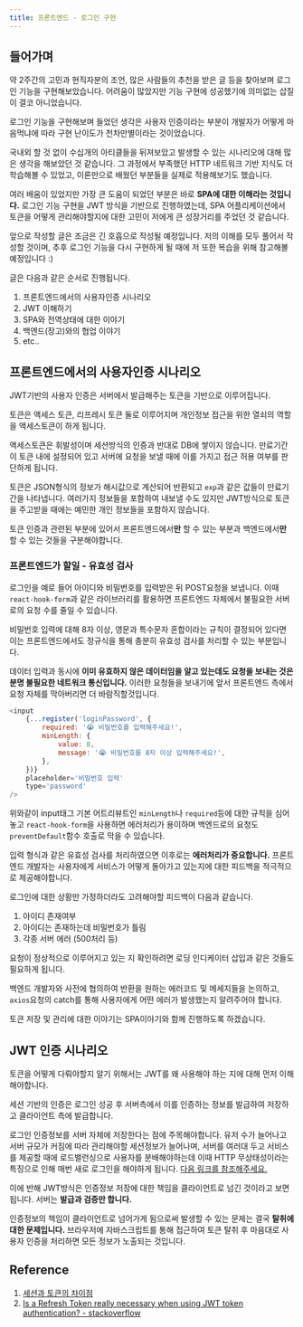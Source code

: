 ```yaml
---
title: 프론트엔드 - 로그인 구현
---
```


## 들어가며

약 2주간의 고민과 현직자분의 조언, 많은 사람들의 추천을 받은 글 등을 찾아보며 로그인 기능을 구현해보았습니다. 어려움이 많았지만 기능 구현에 성공했기에 의미없는 삽질이 결코 아니었습니다.

로그인 기능을 구현해보며 들었던 생각은 사용자 인증이라는 부분이 개발자가 어떻게 마음먹냐에 따라 구현 난이도가 천차만별이라는 것이었습니다.

국내외 할 것 없이 수십개의 아티클들을 뒤져보았고 발생할 수 있는 시나리오에 대해 많은 생각을 해보았던 것 같습니다. 그 과정에서 부족했던 HTTP 네트워크 기반 지식도 더 학습해볼 수 있었고, 이론만으로 배웠던 부분들을 실제로 적용해보기도 했습니다.

여러 배움이 있었지만 가장 큰 도움이 되었던 부분은 바로 **SPA에 대한 이해라는 것입니다.** 로그인 기능 구현을 JWT 방식을 기반으로 진행하였는데, SPA 어플리케이션에서 토큰을 어떻게 관리해야할지에 대한 고민이 저에게 큰 성장거리를 주었던 것 같습니다.

앞으로 작성할 글은 조금은 긴 호흡으로 작성될 예정입니다. 저의 이해를 모두 풀어서 작성할 것이며, 추후 로그인 기능을 다시 구현하게 될 때에 저 또한 복습을 위해 참고해볼 예정입니다 :)

글은 다음과 같은 순서로 진행됩니다.

1. 프론트엔드에서의 사용자인증 시나리오
2. JWT 이해하기
3. SPA와 전역상태에 대한 이야기
4. 백엔드(장고)와의 협업 이야기
5. etc..

## 프론트엔드에서의 사용자인증 시나리오

JWT기반의 사용자 인증은 서버에서 발급해주는 토큰을 기반으로 이루어집니다.

토큰은 액세스 토큰, 리프레시 토큰 둘로 이루어지며 개인정보 접근을 위한 열쇠의 역할을 액세스토큰이 하게 됩니다.

액세스토큰은 휘발성이며 세션방식의 인증과 반대로 DB에 쌓이지 않습니다. 만료기간이 토큰 내에 설정되어 있고 서버에 요청을 보낼 때에 이를 가지고 접근 허용 여부를 판단하게 됩니다.

토큰은 JSON형식의 정보가 해시값으로 계산되어 반환되고 `exp`과 같은 값들이 만료기간을 나타냅니다. 여러가지 정보들을 포함하여 내보낼 수도 있지만 JWT방식으로 토큰을 주고받을 때에는 예민한 개인 정보들을 포함하지 않습니다.

토큰 인증과 관련된 부분에 있어서 프론트엔드에서**만** 할 수 있는 부분과 백엔드에서**만** 할 수 있는 것들을 구분해야합니다.

### 프론트엔드가 할일 - 유효성 검사

로그인을 예로 들어 아이디와 비밀번호를 입력받은 뒤 POST요청을 보냅니다. 이때 `react-hook-form`과 같은 라이브러리를 활용하면 프론트엔드 자체에서 불필요한 서버로의 요청 수를 줄일 수 있습니다.

비밀번호 입력에 대해 8자 이상, 영문과 특수문자 혼합이라는 규칙이 결정되어 있다면 이는 프론트엔드에서도 정규식을 통해 충분히 유효성 검사를 처리할 수 있는 부분입니다.

데이터 입력과 동시에 **이미 유효하지 않은 데이터임을 알고 있는데도 요청을 보내는 것은 분명 불필요한 네트워크 통신입니다.** 이러한 요청들을 보내기에 앞서 프론트엔드 측에서 요청 자체를 막아버리면 더 바람직할것입니다.

```javascript
<input
    {...register('loginPassword', {
        required: '😭 비밀번호를 입력해주세요!',
        minLength: {
            value: 8,
            message: '😭 비밀번호를 8자 이상 입력해주세요!',
        },
    })}
    placeholder='비밀번호 입력'
    type='password'
/>
```

위와같이 input태그 기본 어트리뷰트인 `minLength`나 `required`등에 대한 규칙을 심어놓고 `react-hook-form`을 사용하면 에러처리가 용이하며 백엔드로의 요청도 `preventDefault`함수 호출로 막을 수 있습니다.

입력 형식과 같은 유효성 검사를 처리하였으면 이후로는 **에러처리가 중요합니다.** 프론트엔드 개발자는 사용자에게 서비스가 어떻게 돌아가고 있는지에 대한 피드백을 적극적으로 제공해야합니다.

로그인에 대한 상황만 가정하더라도 고려해야할 피드백이 다음과 같습니다.

1. 아이디 존재여부
2. 아이디는 존재하는데 비밀번호가 틀림
3. 각종 서버 에러 (500처리 등)

요청이 정상적으로 이루어지고 있는 지 확인하려면 로딩 인디케이터 삽입과 같은 것들도 필요하게 됩니다.

백엔드 개발자와 사전에 협의하여 반환을 원하는 에러코드 및 메세지들을 논의하고, `axios`요청의 catch를 통해 사용자에게 어떤 에러가 발생했는지 알려주어야 합니다.

토큰 저장 및 관리에 대한 이야기는 SPA이야기와 함께 진행하도록 하겠습니다.

## JWT 인증 시나리오

토큰을 어떻게 다뤄야할지 알기 위해서는 JWT를 왜 사용해야 하는 지에 대해 먼저 이해해야합니다.

세션 기반의 인증은 로그인 성공 후 서버측에서 이를 인증하는 정보를 발급하여 저장하고 클라이언트 측에 발급합니다.

로그인 인증정보를 서버 자체에 저장한다는 점에 주목해야합니다. 유저 수가 늘어나고 서버 규모가 커짐에 따라 관리해야할 세션정보가 늘어나며, 서버를 여러대 두고 서비스를 제공할 때에 로드밸런싱으로 사용자를 분배해야하는데 이때 HTTP 무상태성이라는 특징으로 인해 매번 새로 로그인을 해야하게 됩니다. [다음 링크를 참조해주세요.](https://fierycoding.tistory.com/m/69)

이에 반해 JWT방식은 인증정보 저장에 대한 책임을 클라이언트로 넘긴 것이라고 보면 됩니다. 서버는 **발급과 검증만 합니다.**

인증정보의 책임이 클라이언트로 넘어가게 됨으로써 발생할 수 있는 문제는 결국 **탈취에 대한 문제입니다.** 브라우저에 자바스크립트를 통해 접근하여 토큰 탈취 후 마음대로 사용자 인증을 처리하면 모든 정보가 노출되는 것입니다.

## Reference

1. [세션과 토큰의 차이점](https://fierycoding.tistory.com/m/69)
2. [Is a Refresh Token really necessary when using JWT token authentication? - stackoverflow](https://stackoverflow.com/questions/32060478/is-a-refresh-token-really-necessary-when-using-jwt-token-authentication)

